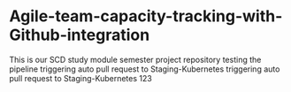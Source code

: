 # Agile-team-capacity-tracking-with-Github-integration
This is our SCD study module semester project repository
testing the pipeline 
triggering auto pull request to Staging-Kubernetes
triggering auto pull request to Staging-Kubernetes
123

